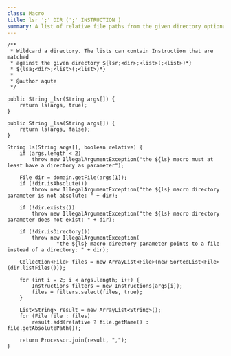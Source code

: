 ```yaml
---
class: Macro
title: lsr ';' DIR (';' INSTRUCTION )
summary: A list of relative file paths from the given directory optionally filtered by a set of instructions.
---
```


	/**
	 * Wildcard a directory. The lists can contain Instruction that are matched
	 * against the given directory ${lsr;<dir>;<list>(;<list>)*}
	 * ${lsa;<dir>;<list>(;<list>)*}
	 * 
	 * @author aqute
	 */

	public String _lsr(String args[]) {
		return ls(args, true);
	}

	public String _lsa(String args[]) {
		return ls(args, false);
	}

	String ls(String args[], boolean relative) {
		if (args.length < 2)
			throw new IllegalArgumentException("the ${ls} macro must at least have a directory as parameter");

		File dir = domain.getFile(args[1]);
		if (!dir.isAbsolute())
			throw new IllegalArgumentException("the ${ls} macro directory parameter is not absolute: " + dir);

		if (!dir.exists())
			throw new IllegalArgumentException("the ${ls} macro directory parameter does not exist: " + dir);

		if (!dir.isDirectory())
			throw new IllegalArgumentException(
					"the ${ls} macro directory parameter points to a file instead of a directory: " + dir);

		Collection<File> files = new ArrayList<File>(new SortedList<File>(dir.listFiles()));

		for (int i = 2; i < args.length; i++) {
			Instructions filters = new Instructions(args[i]);
			files = filters.select(files, true);
		}

		List<String> result = new ArrayList<String>();
		for (File file : files)
			result.add(relative ? file.getName() : file.getAbsolutePath());

		return Processor.join(result, ",");
	}

